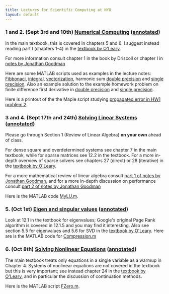 ```yaml
---
title: Lectures for Scientific Computing at NYU
layout: default
---
```


### 1 and 2. (Sept 3rd and 10th) [Numerical Computing](Lectures/Lecture-IEEE.pdf) ([annotated](Lectures/Lecture-IEEE.annotated.pdf))

In the main textbook, this is covered in chapters 5 and 6. I suggest
instead reading part I (chapters 1-4) in the [textbook by O'Leary](https://epubs.siam.org/doi/book/10.1137/9780898717723). 

For more information consult chapter 1 in the book by Driscoll or chapter I in [notes by Jonathan Goodman](http://www.cs.nyu.edu/courses/spring09/G22.2112-001/book/SourcesOfError.chapter.pdf)

Here are some MATLAB scripts used as examples in the lecture notes: [Fibbonaci](Matlab/fibb.m), [integral](Matlab/Integral.m),  [vectorization](Matlab/vect.m), harmonic sum [double precision](Matlab/harmonic.m) and [single precision](Matlab/harmonicSP.m). 
Also an example solution to the example homework problem on finite difference first derivative  in [double precision](Matlab/FirstDeriv.m) and [single precision](Matlab/FirstDerivSP.m).

Here is a printout of the the Maple script studying [propagated error in HW1 problem 2](Assignments/Stability-pi.pdf).

### 3 and 4. (Sept 17th and 24th) [Solving Linear Systems](Lectures/Lecture-LinearSystems.pdf) ([annotated](Lectures/Lecture-LinearSystems.annotated.pdf))

Please go through Section 1 (Review of Linear Algebra) **on your own** ahead of class.

For dense square and overdetermined
systems see chapter 7 in the main textbook, while for sparse matrices see 12.2
in the textbook. For a more in-depth overview of sparse solvers see
chapters 27 (direct) or 28 (iterative) in the [textbook by O'Leary](https://epubs.siam.org/doi/book/10.1137/9780898717723).

For a more mathematical review of linear algebra consult 
[part 1 of notes by Jonathan Goodman](http://www.cs.nyu.edu/courses/spring09/G22.2112-001/book/LinearAlgebra1.chapter.pdf), 
and for a more in-depth discussion on performance consult [part 2 of notes by Jonathan Goodman](http://www.cs.nyu.edu/courses/spring09/G22.2112-001/book/LinearAlgebra2.chapter.pdf)

Here is the MATLAB code [MyLU.m](Matlab/MyLU.m).

### 5. (Oct 1st) [Eigen and singular values](Lectures/Lecture-Eigenvalues.pdf) ([annotated](Lectures/Lecture-Eigenvalues.annotated.pdf))

Look at 12.1 in the textbook for eigenvalues; Google's original Page
Rank algorithm is covered in 12.1.5 and you may find it interesting.
Also see section 5.5 for eigenvalues and 5.6 for SVD in the [textbook by O'Leary](https://epubs.siam.org/doi/book/10.1137/9780898717723).
Here are is the MATLAB code for [Compression.m](Matlab/Compression.m)

### 6. (Oct 8th) [Solving Nonlinear Equations](Lectures/Lecture-NonLinear.pdf) ([annotated](Lectures/Lecture-NonLinear.annotated.pdf))

The main textbook treats only equations in a single variable as a warmup in Chapter 4. Systems of nonlinear equations are not covered in the textbook but this is very important; see instead chapter 24 in the [textbook by O'Leary](https://epubs.siam.org/doi/book/10.1137/9780898717723), and in particular the discussion of continuation methods.

Here is the MATLAB script [FZero.m](Matlab/FZero.m).
